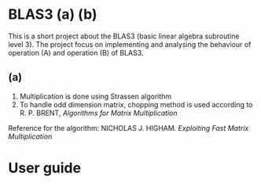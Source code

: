 # BLAS3 (a) (b)

This is a short project about the BLAS3 (basic linear algebra subroutine level 3).
The project focus on implementing and analysing the behaviour of operation (A) and operation (B) of BLAS3.

## (a)
1. Multiplication is done using Strassen algorithm
2. To handle odd dimension matrix, chopping method is used according to R. P. BRENT, _Algorithms for Matrix Multiplication_



Reference for the algorithm:
NICHOLAS J. HIGHAM. _Exploiting Fast Matrix Multiplication_


# User guide
